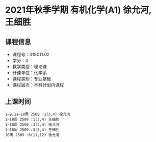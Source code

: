 # 2021年秋季学期 有机化学(A1) 徐允河, 王细胜






## 课程信息

- 课程号：019011.02
- 学分：4
- 教学类型：理论课
- 开课单位：化学系
- 课程类别：专业基础
- 课程层次：本科计划内课程

## 上课时间

```
1~9,11~18周 2509 :1(3,4) 徐允河
1~18周 2509 :1(3,4) 王细胜
1~18周 2509 :3(3,4) 徐允河
1~18周 2509 :3(3,4) 王细胜
10周 2509 :6(11,12) 徐允河
```

